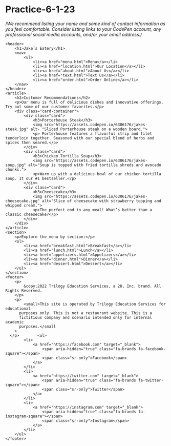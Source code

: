 # Practice-6-1-23
/*We recommend listing your name and some kind of contact information as you feel comfortable. Consider listing links to your CodePen account, any professional social media accounts, and/or your email address./*

<!DOCTYPE html>
<html lang="en">

<head>
    <meta charset="UTF-8">
    <meta http-equiv="X-UA-Compatible" content="IE=edge">
    <meta name="viewport" content="width=device-width, initial-scale=1.0">
    <link rel="preconnect" href="https://fonts.googleapis.com">
    <link rel="preconnect" href="https://fonts.gstatic.com" crossorigin>
    <link href="https://fonts.googleapis.com/css2?family=Hammersmith+One&family=Notable&display=swap" rel="stylesheet">
    <link href="https://cdnjs.cloudflare.com/ajax/libs/font-awesome/6.0.0/css/all.min.css" rel="stylesheet">
    <link href="style.css" rel="stylesheet">
    <title>Jake's Eatery Restaurant - Family Favorites</title>
</head>

<body>

    <header>
        <h1>Jake’s Eatery</h1>
        <nav>
            <ul>
                <li><a href="menu.html">Menu</a></li>
                <li><a href="location.html">Our Location</a></li>
                <li><a href="about.html">About Us</a></li>
                <li><a href="text.html">Text Us</a></li>
                <li><a href="order.html">Order Online</a></li>
        </nav>
    </header>
    <article>
        <h2>Customer Recommendations</h2>
        <p>Our menu is full of delicious dishes and innovative offerings. Try out some of our customer favorites.</p>
        <div class="card-container">
            <div class="card">
                <h3>Porterhouse Steak</h3>
                <img src="https://assets.codepen.io/6306176/jakes-steak.jpg" alt- "Sliced Porterhouse steak on a wooden board.">
                <p> Porterhouse features a flavorful strip and filet tenderloin together. Seasoned with our special blend of herbs and spices then seared.</p>
            </div>
            <div class="card">
                <h3>Chicken Tortilla Soup</h3>
                <img src="https://assets.codepen.io/6306176/jakes-soup.jpg" alt="Soup is topped with fried tortilla shreds and avocado chunks.">
                <p>Warm up with a delicious bowl of our chicken tortilla soup. It our #1 bestseller.</p>
            </div>
            <div class="card">
                <h3>Cheesecake</h3>
                <img src="https://assets.codepen.io/6306176/jakes-cheesecake.jpg" alt="Slice of cheesecake with strawberry topping and whipped cream.">
                <p>The perfect end to any meal! What’s better than a classic cheesecake?</p>
            </div>
        </div>
    </article>
    <section>
        <p>Explore the menu by section:</p>
        <ul>
            <li><a href="breakfast.html">Breakfast</a></li>
            <li><a href="lunch.html">Lunch</a></li>
            <li><a href="appetizers.html">Appetizers</a></li>
            <li><a href="dinner.html">Dinner</a></li>
            <li><a href="dessert.html">Dessert</a></li>
        </ul>
    </section>
    <footer>
        <p>
            &copy;2022 Trilogy Education Services, a 2U, Inc. brand. All Rights Reserved.
        </p>
        <p>
            <small>This site is operated by Trilogy Education Services for educational
          purposes only. This is not a restaurant website. This is a
          fictitious company and scenario intended only for internal academic
          purposes.</small
        >
      </p>        <ul>
            <li>
                <a href="https://facebook.com" target="_blank">
                    <span aria-hidden="true" class="fa-brands fa-facebook-square"></span>
                    <span class="sr-only">Facebook</span>
                </a>
            </li>
            <li>
                <a href="https://twitter.com" target="_blank">
                    <span aria-hidden="true" class="fa-brands fa-twitter-square"></span>
                    <span class="sr-only">Twitter</span>
                </a>
            </li>
            <li>
                <a href="https://instagram.com" target="_blank">
                    <span aria-hidden="true" class="fa-brands fa-instagram-square"></span>
                    <span class="sr-only">Instagram</span>
                </a>
            </li>
        </ul>
    </footer>
</body>

</html>